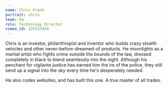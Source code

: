 ```yaml
---
name: Chris Frank
portrait: chris
team: hq
role: Technology Director
vimeo_id: 125131434
---
```


Chris is an investor, philanthropist and inventor who builds crazy stealth vehicles and other never-before-dreamed-of products. He moonlights as a martial artist who fights crime outside the bounds of the law, dressed completely in black to blend seamlessly into the night. Although his penchant for vigilante justice has earned him the ire of the police, they still send up a signal into the sky every time he's desperately needed.

He also codes websites, and has built this one. A true master of all trades.